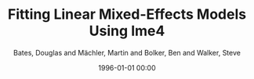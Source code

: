 ---
layout: post
title: Fitting Linear Mixed-Effects Models Using lme4

date: 1996-01-01 00:00
author: Bates, Douglas and Mächler, Martin and Bolker, Ben and Walker, Steve
journal: Journal of Statistical Software

link: https://doi.org/10.18637/jss.v067.i01

year: 2015
---